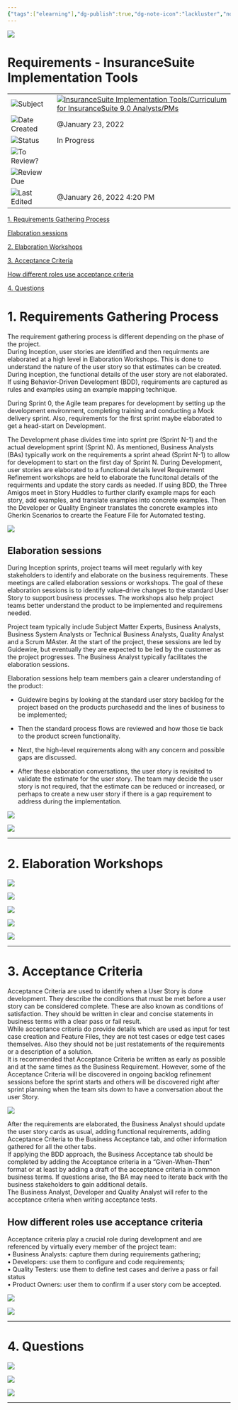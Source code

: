 ```yaml
---
{"tags":["elearning"],"dg-publish":true,"dg-note-icon":"lackluster","noteIcon":"lackluster","permalink":"/04-resources-material-para-zettel/elearning/requirements-insurance-suite-implementation-tools/","dgPassFrontmatter":true,"created":"2025-10-16T10:24:55.304+01:00","updated":"2025-10-24T16:08:53.431+01:00"}
---
```


![](Dashboard/Attachments/icons_notes--outline%2015.png)

# Requirements - InsuranceSuite Implementation Tools

|   |   |
|---|---|
|![](Dashboard/Attachments/arrow-northeast_gray%201194.svg)Subject|[![](Dashboard/Attachments/icons_graduate%2023.png)InsuranceSuite Implementation Tools/Curriculum for InsuranceSuite 9.0 Analysts/PMs](../Subjects/InsuranceSuite%20Implementation%20Tools%20Curriculum%20for%206d35ed61e4a9476880379373e4727236.html)|
|![](Dashboard/Attachments/calendar_gray%201270.svg)Date Created|@January 23, 2022|
|![](Dashboard/Attachments/arrow-circle-down_gray%20947.svg)Status|In Progress|
|![](Dashboard/Attachments/checkmark-square_gray%20693.svg)To Review?||
|![](Dashboard/Attachments/formula_gray%20512.svg)Review Due||
|![](Dashboard/Attachments/clock_gray%20144.svg)Last Edited|@January 26, 2022 4:20 PM|

[1. Requirements Gathering Process](#46874649-cefa-415d-b0bf-dcc48c34185d)

[Elaboration sessions](#e0ae8143-77e2-44db-a974-1f24ceb42afe)

[2. Elaboration Workshops](#39c9d56b-8dbb-441b-93fd-730799d67119)

[3. Acceptance Criteria](#994b5114-9ee1-421d-b603-e47ba74c3b9b)

[How different roles use acceptance criteria](#76f39942-577a-4d4c-b947-d51803d0c0f4)

[4. Questions](#ac89f9ce-7541-4638-ad1f-4a1c29802558)

# 1. Requirements Gathering Process

The requirement gathering process is different depending on the phase of the project.  
During Inception, user stories are identified and then requirments are elaborated at a high level in Elaboration Workshops. This is done to understand the nature of the user story so that estimates can be created. During inception, the functional details of the user story are not elaborated. If using Behavior-Driven Development (BDD), requirements are captured as rules and examples using an example mapping technique.

During Sprint 0, the Agile team prepares for development by setting up the development environment, completing training and conducting a Mock delivery sprint. Also, requirements for the first sprint maybe elaborated to get a head-start on Development.

The Development phase divides time into sprint pre (Sprint N-1) and the actual development sprint (Sprint N). As mentioned, Business Analysts (BAs) typically work on the requirements a sprint ahead (Sprint N-1) to allow for development to start on the first day of Sprint N. During Development, user stories are elaborated to a functional details level Requirement Refinement workshops are held to elaborate the funcitonal details of the requirments and update the story cards as needed. If using BDD, the Three Amigos meet in Story Huddles to further clarify example maps for each story, add examples, and translate examples into concrete examples. Then the Developer or Quality Engineer translates the concrete examples into Gherkin Scenarios to crearte the Feature File for Automated testing.

[![](Dashboard/Attachments/Untitled%20142.png)](Requirements%20-%20InsuranceSuite%20Implementation%20Tools/Untitled.png)

## Elaboration sessions

During Inception sprints, project teams will meet regularly with key stakeholders to identify and elaborate on the business requirements. These meetings are called elaboration sessions or workshops. The goal of these elaboration sessions is to identify value-drive changes to the standard User Story to support business processes. The workshops also help project teams better understand the product to be implemented and requiremens needed.

Project team typically include Subject Matter Experts, Business Analysts, Business System Analysts or Technical Business Analysts, Quality Analyst and a Scrum MAster. At the start of the project, these sessions are led by Guidewire, but eventually they are expected to be led by the customer as the project progresses. The Business Analyst typically facilitates the elaboration sessions.

Elaboration sessions help team members gain a clearer understanding of the product:

- Guidewire begins by looking at the standard user story backlog for the project based on the products purchasedd and the lines of business to be implemented;

- Then the standard process flows are reviewed and how those tie back to the product screen functionality.

- Next, the high-level requirements along with any concern and possible gaps are discussed.

- After these elaboration conversations, the user story is revisited to validate the estimate for the user story. The team may decide the user story is not required, that the estimate can be reduced or increased, or perhaps to create a new user story if there is a gap requirement to address during the implementation.

[![](Dashboard/Attachments/Untitled%201%2021.png)](Requirements%20-%20InsuranceSuite%20Implementation%20Tools/Untitled%201.png)

[![](Dashboard/Attachments/Untitled%202%2017.png)](Requirements%20-%20InsuranceSuite%20Implementation%20Tools/Untitled%202.png)

---

# 2. Elaboration Workshops

[![](Dashboard/Attachments/Untitled%203%2015.png)](Requirements%20-%20InsuranceSuite%20Implementation%20Tools/Untitled%203.png)

[![](Dashboard/Attachments/Untitled%204%2012.png)](Requirements%20-%20InsuranceSuite%20Implementation%20Tools/Untitled%204.png)

[![](Dashboard/Attachments/Untitled%205%2012.png)](Requirements%20-%20InsuranceSuite%20Implementation%20Tools/Untitled%205.png)

[![](Dashboard/Attachments/Untitled%206%2012.png)](Requirements%20-%20InsuranceSuite%20Implementation%20Tools/Untitled%206.png)

[![](Dashboard/Attachments/Untitled%207%2012.png)](Requirements%20-%20InsuranceSuite%20Implementation%20Tools/Untitled%207.png)

---

# 3. Acceptance Criteria

Acceptance Criteria are used to identify when a User Story is done development. They describe the conditions that must be met before a user story can be considered complete. These are also known as conditions of satisfaction. They should be written in clear and concise statements in business terms with a clear pass or fail result.  
While acceptance criteria do provide details which are used as input for test case creation and Feature Files, they are not test cases or edge test cases themselves. Also they should not be just restatements of the requirements or a description of a solution.  
It is recommended that Acceptance Criteria be written as early as possible and at the same times as the Business Requirement. However, some of the Acceptance Criteria will be discovered in ongoing backlog refinement sessions before the sprint starts and others will be discovered right after sprint planning when the team sits down to have a conversation about the user Story.

[![](Dashboard/Attachments/Untitled%208%2011.png)](Requirements%20-%20InsuranceSuite%20Implementation%20Tools/Untitled%208.png)

After the requirements are elaborated, the Business Analyst should update the user story cards as usual, adding functional requirements, adding Acceptance Criteria to the Business Acceptance tab, and other information gathered for all the other tabs.  
If applying the BDD approach, the Business Acceptance tab should be completed by adding the Acceptance criteria in a “Given-When-Then” format or at least by adding a draft of the acceptance criteria in common business terms. If questions arise, the BA may need to iterate back with the business stakeholders to gain additional details.  
The Business Analyst, Developer and Quality Analyst will refer to the acceptance criteria when writing acceptance tests.

## How different roles use acceptance criteria

Acceptance criteria play a crucial role during development and are referenced by virtually every member of the project team:  
• Business Analysts: capture them during requirements gathering;  
• Developers: use them to configure and code requirements;  
• Quality Testers: use them to define test cases and derive a pass or fail status  
• Product Owners: user them to confirm if a user story com be accepted.

[![](Dashboard/Attachments/Untitled%209%208.png)](Requirements%20-%20InsuranceSuite%20Implementation%20Tools/Untitled%209.png)

[![](Dashboard/Attachments/Untitled%2010%207.png)](Requirements%20-%20InsuranceSuite%20Implementation%20Tools/Untitled%2010.png)

---

# 4. Questions

[![](Dashboard/Attachments/Untitled%2011%207.png)](Requirements%20-%20InsuranceSuite%20Implementation%20Tools/Untitled%2011.png)

[![](Dashboard/Attachments/Untitled%2012%207.png)](Requirements%20-%20InsuranceSuite%20Implementation%20Tools/Untitled%2012.png)

[![](Dashboard/Attachments/Untitled%2013%206.png)](Requirements%20-%20InsuranceSuite%20Implementation%20Tools/Untitled%2013.png)

---